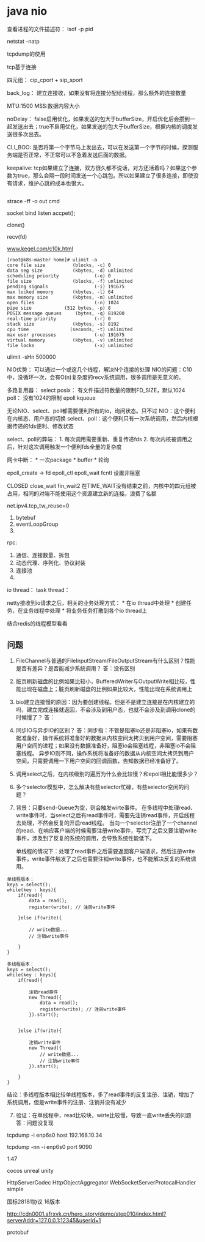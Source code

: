 # java nio


查看进程的文件描述符： lsof -p pid

netstat -natp

tcpdump的使用

tcp基于连接

四元组： cip_cport + sip_sport

back_log： 建立连接收，如果没有将连接分配给线程，那么额外的连接数量



MTU:1500
MSS:数据内容大小

noDelay： false启用优化，如果发送的包大于bufferSize，开启优化后会攒到一起发送出去；true不启用优化，如果发送的包大于bufferSize，根据内核的调度发送很多次出去。

CLI_BOO: 是否将第一个字节马上发出去，可以在发送第一个字节的时候，探测服务端是否正常，不正常可以不急着发送后面的数据。

keepalive:  tcp如果建立了连接，双方很久都不说话，对方还活着吗？如果这个参数为true，那么会隔一段时间发送一个心跳包。所以如果建立了很多连接，即使没有请求，维护心跳的成本也很大。



## 

strace -ff -o out cmd

socket
bind
listen
accpet();

clone()

recv(fd)


www.kegel.com/c10k.html



```
[root@k8s-master home]# ulimit -a
core file size          (blocks, -c) 0
data seg size           (kbytes, -d) unlimited
scheduling priority             (-e) 0
file size               (blocks, -f) unlimited
pending signals                 (-i) 191675
max locked memory       (kbytes, -l) 64
max memory size         (kbytes, -m) unlimited
open files                      (-n) 1024
pipe size            (512 bytes, -p) 8
POSIX message queues     (bytes, -q) 819200
real-time priority              (-r) 0
stack size              (kbytes, -s) 8192
cpu time               (seconds, -t) unlimited
max user processes              (-u) 191675
virtual memory          (kbytes, -v) unlimited
file locks                      (-x) unlimited
```

ulimit -sHn 500000


NIO优势： 可以通过一个或这几个线程，解决N个连接的处理
NIO的问题：C10中，没循环一次，会有O(n)复杂度的recv系统调用，很多调用是无意义的。



多路复用器：
	select posix： 有文件描述符数量的限制FD_SIZE，默认1024
	poll： 没有1024的限制
	epoll
	kqueue
	
无论NIO、select、poll都需要便利所有的io，询问状态。只不过
	NIO：这个便利在内核态、用户态的切换
	select、poll：这个便利只有一次系统调用，然后内核根据传递的fds便利、修改状态

select、poll的弊端：
	1. 每次调用需要重新、重复传递fds
	2. 每次内核被调用之后，针对这次调用触发一个便利fds全量的复杂度
	

网卡中断：
	* 一次package
	* buffer
	* 轮询
	




epoll_create -> fd
epoll_ctl
epoll_wait
fcntl 设置非阻塞


CLOSED
close_wait
fin_wait2
在TIME_WAIT没有结束之前，内核中的四元组被占用，相同的对端不能使用这个资源建立新的连接。浪费了名额


net.ipv4.tcp_tw_reuse=0



1. bytebuf
2. eventLoopGroup
3. 



rpc:
1. 通信、连接数量、拆包
2. 动态代理、序列化、协议封装
3. 连接池
5. 


io thread：
task thread：

netty接收到io请求之后，相关的业务处理方式：
	* 在io thread中处理
	* 创建任务，在业务线程中处理
	* 将业务任务打散到各个io thread上


结合redis的线程模型看看




## 问题

1. FileChannel与普通的FileInputStream/FileOutputStream有什么区别？性能是否有差异？是否能减少系统调用？
   答：没有区别

2. 脏页刷新磁盘的比例如果比较小，BufferedWriter与OutputWrite相比较，性能出现在磁盘上；脏页刷新磁盘的比例如果比较大，性能出现在系统调用上

3. bio建立连接慢的原因：因为要创建线程。但是不是建立连接是在内核建立的吗，建立完成连接就返回，不会涉及到用户态，也就不会涉及到调用clone的时候慢了？
   答： 
   
4. 同步IO与异步IO的区别？
   答：同步指：不管是阻塞io还是非阻塞io，如果有数据准备好，操作系统将准备好的数据从内核空间太拷贝到用户空间，需要阻塞用户空间的进程；如果没有数据准备好，阻塞io会阻塞线程，非阻塞io不会阻塞线程。
	   异步IO则不同，操作系统将准备好的数据从内核空间太拷贝到用户空间，只需要调用一下用户空间的回调函数，告知数据已经准备好了。
	
5. 调用select之后，在内核级别的遍历为什么会比较慢？和epoll相比能慢多少？

6. 多个selector模型中，怎么解决有些selector忙碌，有些selector空闲的问题？

	
7. 背景：只要send-Queue为空，则会触发wirte事件。
	在多线程中处理read、write事件时，当select之后有read事件时，需要先注销read事件，开启线程去处理，不然会反复的开启read线程。
	当向一个selector注册了一个channel的read、在响应客户端的时候需要注册write事件，写完了之后又要注销write事件，涉及到了反复的系统的调用，会导致系统性能低下。
	
	单线程的情况下：处理了read事件之后需要返回客户端请求，然后注册write事件，write事件触发了之后也需要注销write事件，也不能解决反复的系统调用。
	
	
```
单线程版本：
keys = select();
while(key : keys){
	if(read){
		data = read();
		register(write); // 注册write事件
		
	}else if(write){
		
		// write数据...
		// 注销write事件
	
	}
}

多线程版本：
keys = select();
while(key : keys){
	if(read){
	
		注销read事件
		new Thread({
			data = read();
			register(write); // 注册write事件
		}).start();
		
		
	}else if(write){
		
		注销write事件
		new Thread({
			// write数据...
			// 注销write事件
		}).start();
		
	}
}
```
结论：多线程版本相比较单线程版本，多了read事件的反复注册、注销，增加了系统调用，但是write事件的注册、注销并没有减少



7. 验证：在单线程中，read比较块，wirte比较慢，导致一直write丢失的问题
	答：问题没复现





tcpdump -i enp6s0 host 192.168.10.34

tcpdump -nn -i enp6s0 port 9090

1:47




cocos
unreal
unity



HttpServerCodec
HttpObjectAggregator
WebSocketServerProtocalHandler
simple



国标28181协议 16版本





http://cdn0001.afrxvk.cn/hero_story/demo/step010/index.html?serverAddr=127.0.0.1:12345&userId=1


protobuf











